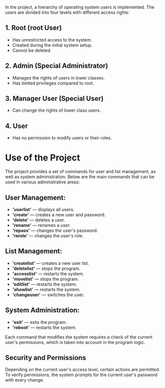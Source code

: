 In the project, a hierarchy of operating system users is implemented. The users are divided into four levels with different access rights:

## 1. Root (root User)
- Has unrestricted access to the system.
- Created during the initial system setup.
- Cannot be deleted.

## 2. Admin (Special Administrator)
- Manages the rights of users in lower classes.
- Has limited privileges compared to root.

## 3. Manager User (Special User)
- Can change the rights of lower class users.

## 4. User
- Has no permission to modify users or their roles.

# Use of the Project

The project provides a set of commands for user and list management, as well as system administration. Below are the main commands that can be used in various administrative areas:

## User Management:
- **'userlist'** — displays all users.
- **'create'** — creates a new user and password.
- **'delete'** — deletes a user.
- **'rename'** — renames a user.
- **'repass'** — changes the user's password.
- **'rerole'** — changes the user's role.

## List Management:
- **'createlist'** — creates a new user list.
- **'deletelist'** — stops the program.
- **'accesslist'** — restarts the system.
- **'movelist'** — stops the program.
- **'editlist'** — restarts the system.
- **'showlist'** — restarts the system.
- **'changeuser'** — switches the user.

## System Administration:
- **'exit'** — exits the program.
- **'reboot'** — restarts the system.

Each command that modifies the system requires a check of the current user's permissions, which is taken into account in the program logic.

## Security and Permissions
Depending on the current user's access level, certain actions are permitted. To verify permissions, the system prompts for the current user's password with every change.





